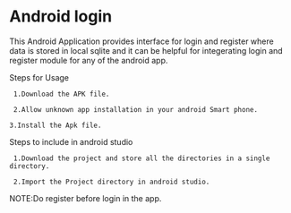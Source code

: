 # Android login
This Android Application provides interface for login and register where data is stored in local sqlite and it can be helpful for integerating login and register module for any of the android app.

Steps for Usage

     1.Download the APK file.

     2.Allow unknown app installation in your android Smart phone.
    
    3.Install the Apk file.


Steps to include in android studio

     1.Download the project and store all the directories in a single directory.
   
     2.Import the Project directory in android studio.

NOTE:Do register before login in the app.


